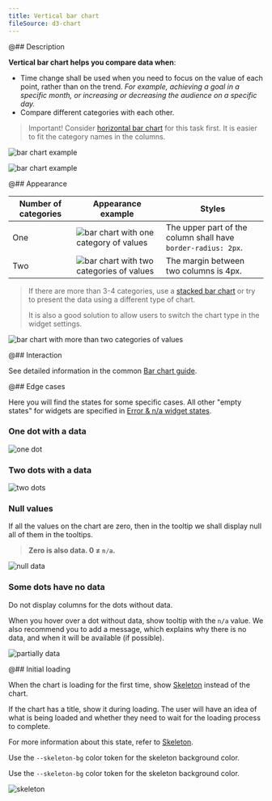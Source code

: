 ```yaml
---
title: Vertical bar chart
fileSource: d3-chart
---
```


@## Description

**Vertical bar chart helps you compare data when**:

- Time change shall be used when you need to focus on the value of each point, rather than on the trend. _For example, achieving a goal in a specific month, or increasing or decreasing the audience on a specific day._
- Compare different categories with each other.

> Important! Consider [horizontal bar chart](data-display/bar-horizontal/) for this task first. It is easier to fit the category names in the columns.

![bar chart example](/data-display/bar-chart/static/example-2.png)

![bar chart example](/data-display/bar-chart/static/example-3.png)

@## Appearance

| Number of categories | Appearance example                                                                         | Styles                                                        |
| -------------------- | ------------------------------------------------------------------------------------------ | ------------------------------------------------------------- |
| One                  | ![bar chart with one category of values](/data-display/bar-chart/static/bar-chart.png)     | The upper part of the column shall have `border-radius: 2px`. |
| Two                  | ![bar chart with two categories of values](/data-display/bar-chart/static/bar-chart-2.png) | The margin between two columns is 4px.                        |

> If there are more than 3-4 categories, use a [stacked bar chart](/data-display/stacked-bar-chart/) or try to present the data using a different type of chart.
>
> It is also a good solution to allow users to switch the chart type in the widget settings.

![bar chart with more than two categories of values](/data-display/bar-chart/static/stacked-bar-chart.png)

@## Interaction

See detailed information in the common [Bar chart guide](/data-display/bar-chart/#a61ee5/).

@## Edge cases

Here you will find the states for some specific cases. All other "empty states" for widgets are specified in [Error & n/a widget states](/components/widget-empty/).

### One dot with a data

![one dot](/data-display/bar-chart/static/one-dot-bar-chart.png)

### Two dots with a data

![two dots](/data-display/bar-chart/static/two-dots.png)

### Null values

If all the values on the chart are zero, then in the tooltip we shall display null all of them in the tooltips.

> **Zero is also data. 0 ≠ `n/a`.**

![null data](/data-display/bar-chart/static/null-bar-chart.png)

### Some dots have no data

Do not display columns for the dots without data.

When you hover over a dot without data, show tooltip with the `n/a` value. We also recommend you to add a message, which explains why there is no data, and when it will be available (if possible).

![partially data](/data-display/bar-chart/static/partially-trash.png)

@## Initial loading

When the chart is loading for the first time, show [Skeleton](/components/skeleton/) instead of the chart.

If the chart has a title, show it during loading. The user will have an idea of what is being loaded and whether they need to wait for the loading process to complete.

For more information about this state, refer to [Skeleton](/components/skeleton/).

Use the `--skeleton-bg` color token for the skeleton background color.

Use the `--skeleton-bg` color token for the skeleton background color.

![skeleton](/data-display/bar-chart/static/bar-vertical-skeleton.png)
